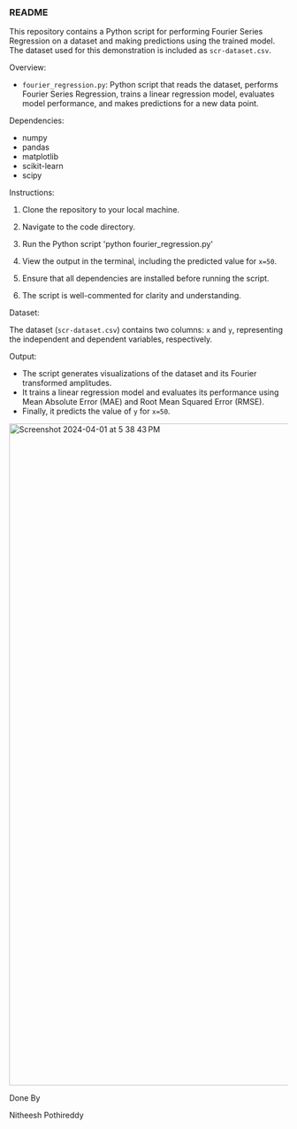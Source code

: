 ### README

This repository contains a Python script for performing Fourier Series Regression on a dataset and making predictions using the trained model. The dataset used for this demonstration is included as `scr-dataset.csv`.

Overview:

- `fourier_regression.py`: Python script that reads the dataset, performs Fourier Series Regression, trains a linear regression model, evaluates model performance, and makes predictions for a new data point.

Dependencies:

- numpy
- pandas
- matplotlib
- scikit-learn
- scipy

Instructions:

1. Clone the repository to your local machine.

2. Navigate to the code directory.

3. Run the Python script 'python fourier_regression.py'

4. View the output in the terminal, including the predicted value for `x=50`.

5. Ensure that all dependencies are installed before running the script.

6. The script is well-commented for clarity and understanding. 

Dataset:

The dataset (`scr-dataset.csv`) contains two columns: `x` and `y`, representing the independent and dependent variables, respectively.

Output:

- The script generates visualizations of the dataset and its Fourier transformed amplitudes.
- It trains a linear regression model and evaluates its performance using Mean Absolute Error (MAE) and Root Mean Squared Error (RMSE).
- Finally, it predicts the value of `y` for `x=50`.

<img width="1196" alt="Screenshot 2024-04-01 at 5 38 43 PM" src="https://github.com/nitheesh-pothireddy/My-projects/assets/58605710/eaa7c5d3-fb9a-4e73-9ed5-0d60dee57b68">


Done By

Nitheesh Pothireddy

